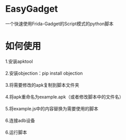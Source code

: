 # EasyGadget
一个快速使用Frida-Gadget的Script模式的python脚本
# 如何使用
1.安装apktool<br /><br />2.安装objection：pip install objection<br /><br />3.将需要修改的apk复制到脚本文件夹<br /><br />4.将apk重命名为example.apk（或者修改脚本中的文件名）<br /><br />5.将example.js中的内容替换为需要使用的脚本<br /><br />6.连接adb设备<br /><br />6.运行脚本
